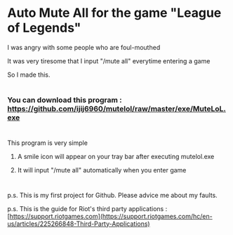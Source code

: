 # Auto Mute All for the game "League of Legends"

I was angry with some people who are foul-mouthed

It was very tiresome that I input "/mute all" everytime entering a game

So I made this.

#
### You can download this program : https://github.com/ijij6960/mutelol/raw/master/exe/MuteLoL.exe
#

This program is very simple

1. A smile icon will appear on your tray bar after executing mutelol.exe

2. It will input "/mute all" automatically when you enter game


#
p.s. This is my first project for Github. Please advice me about my faults.

p.s. This is the guide for Riot's third party applications : [https://support.riotgames.com](https://support.riotgames.com/hc/en-us/articles/225266848-Third-Party-Applications)
